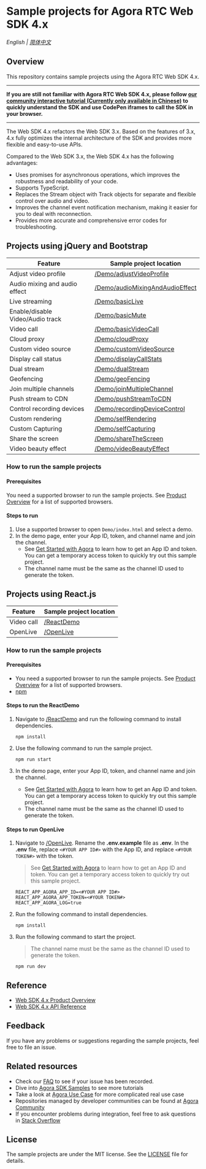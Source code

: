 # Sample projects for Agora RTC Web SDK 4.x

_English | [简体中文](README.cn.md)_

## Overview

This repository contains sample projects using the Agora RTC Web SDK 4.x.

<hr>

**If you are still not familiar with Agora RTC Web SDK 4.x, please follow [our community interactive tutorial (Currently only available in Chinese)](https://agorawebsdktutorialmain.gatsbyjs.io/) to quickly understand the SDK and use CodePen iframes to call the SDK in your browser.**

<hr>

The Web SDK 4.x refactors the Web SDK 3.x. Based on the features of 3.x, 4.x fully optimizes the internal architecture of the SDK and provides more flexible and easy-to-use APIs.

Compared to the Web SDK 3.x, the Web SDK 4.x has the following advantages:

- Uses promises for asynchronous operations, which improves the robustness and readability of your code.
- Supports TypeScript.
- Replaces the Stream object with Track objects for separate and flexible control over audio and video.
- Improves the channel event notification mechanism, making it easier for you to deal with reconnection.
- Provides more accurate and comprehensive error codes for troubleshooting.

## Projects using jQuery and Bootstrap

| Feature             | Sample project location                     |
| ------------------- | -------------------------------- |
| Adjust video profile        | [/Demo/adjustVideoProfile](/Demo/adjustVideoProfile)        |
| Audio mixing and audio effect          | [/Demo/audioMixingAndAudioEffect](/Demo/audioMixingAndAudioEffect) |
| Live streaming            | [/Demo/basicLive](/Demo/basicLive)                 |
| Enable/disable Video/Audio track | [/Demo/basicMute](/Demo/basicMute)                 |
| Video call            | [/Demo/basicVideoCall](/Demo/basicVideoCall)            |
| Cloud proxy            | [/Demo/cloudProxy](/Demo/cloudProxy)            |
| Custom video source            | [/Demo/customVideoSource](/Demo/customVideoSource)            |
| Display call status        | [/Demo/displayCallStats](/Demo/displayCallStats)          |
| Dual stream            | [/Demo/dualStream](/Demo/dualStream)                |
| Geofencing          | [/Demo/geoFencing](/Demo/geoFencing)           |
| Join multiple channels          | [/Demo/joinMultipleChannel](/Demo/joinMultipleChannel)           |
| Push stream to CDN          | [/Demo/pushStreamToCDN](/Demo/pushStreamToCDN)           |
| Control recording devices        | [/Demo/recordingDeviceControl](/Demo/recordingDeviceControl)    |
| Custom rendering            | [/Demo/selfRendering](/Demo/selfRendering)            |
| Custom Capturing            | [/Demo/selfCapturing](/Demo/selfCapturing)            |
| Share the screen            | [/Demo/shareTheScreen](/Demo/shareTheScreen)            |
|  Video beauty effect                 | [/Demo/videoBeautyEffect](/Demo/videoBeautyEffect)         |

### How to run the sample projects

#### Prerequisites

You need a supported browser to run the sample projects. See [Product Overview](https://docs.agora.io/en/Interactive%20Broadcast/product_live?platform=Web#compatibility) for a list of supported browsers.

#### Steps to run

1. Use a supported browser to open `Demo/index.html` and select a demo.
2. In the demo page, enter your App ID, token, and channel name and join the channel.
   - See [Get Started with Agora](https://docs.agora.io/en/Agora%20Platform/get_appid_token) to learn how to get an App ID and token. You can get a temporary access token to quickly try out this sample project.
   - The channel name must be the same as the channel ID used to generate the token.

## Projects using React.js

| Feature    | Sample project location |
| ---------- | ----------------------- |
| Video call | [/ReactDemo](/ReactDemo)  |
| OpenLive   |  [/OpenLive](/OpenLive) |

### How to run the sample projects

#### Prerequisites

- You need a supported browser to run the sample projects. See [Product Overview](https://docs.agora.io/en/Interactive%20Broadcast/product_live?platform=Web#compatibility) for a list of supported browsers.
- [npm](https://www.npmjs.com/)

#### Steps to run the ReactDemo

1. Navigate to [/ReactDemo](/ReactDemo) and run the following command to install dependencies.

   ```shell
   npm install
   ```

2. Use the following command to run the sample project.

   ```shell
   npm run start
   ```

3. In the demo page, enter your App ID, token, and channel name and join the channel.
   - See [Get Started with Agora](https://docs.agora.io/en/Agora%20Platform/get_appid_token) to learn how to get an App ID and token. You can get a temporary access token to quickly try out this sample project.
   - The channel name must be the same as the channel ID used to generate the token.

#### Steps to run OpenLive

1. Navigate to [/OpenLive](/OpenLive). Rename the **.env.example** file as **.env**. In the **.env** file, replace `<#YOUR APP ID#>` with the App ID, and
 replace `<#YOUR TOKEN#>` with the token.

   > See [Get Started with Agora](https://docs.agora.io/en/Agora%20Platform/get_appid_token) to learn how to get an App ID and token. You can get a temporary access token to quickly try out this sample project.

   ```shell
   REACT_APP_AGORA_APP_ID=<#YOUR APP ID#>
   REACT_APP_AGORA_APP_TOKEN=<#YOUR TOKEN#>
   REACT_APP_AGORA_LOG=true
   ```

2. Run the following command to install dependencies.

   ```shell
   npm install
   ```

3. Run the following command to start the project.

   > The channel name must be the same as the channel ID used to generate the token.

   ```shell
   npm run dev
   ```

## Reference

- [Web SDK 4.x Product Overview](https://docs.agora.io/en/Interactive%20Broadcast/product_live?platform=Web)
- [Web SDK 4.x API Reference](https://docs.agora.io/en/Interactive%20Broadcast/API%20Reference/web_ng/index.html)

## Feedback

If you have any problems or suggestions regarding the sample projects, feel free to file an issue.

## Related resources

- Check our [FAQ](https://docs.agora.io/en/faq) to see if your issue has been recorded.
- Dive into [Agora SDK Samples](https://github.com/AgoraIO) to see more tutorials
- Take a look at [Agora Use Case](https://github.com/AgoraIO-usecase) for more complicated real use case
- Repositories managed by developer communities can be found at [Agora Community](https://github.com/AgoraIO-Community)
- If you encounter problems during integration, feel free to ask questions in [Stack Overflow](https://stackoverflow.com/questions/tagged/agora.io)

## License

The sample projects are under the MIT license. See the [LICENSE](./LICENSE) file for details.
